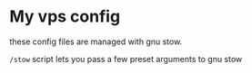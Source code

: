 # My vps config

these config files are managed with gnu stow.


`/stow` script lets you pass a few preset arguments to gnu stow
